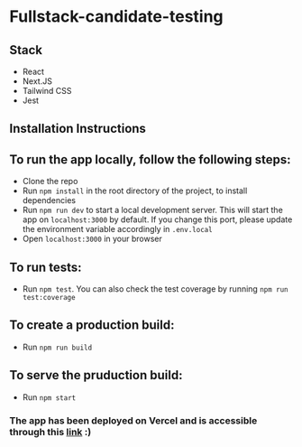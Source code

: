 # Fullstack-candidate-testing

## Stack

* React
* Next.JS
* Tailwind CSS
* Jest

## Installation Instructions

## To run the app locally, follow the following steps:

* Clone the repo
* Run `npm install` in the root directory of the project, to install dependencies
* Run `npm run dev` to start a local development server. This will start the app on `localhost:3000` by default. If you change
  this port, please update the environment variable accordingly in `.env.local`
* Open `localhost:3000` in your browser

## To run tests:

* Run `npm test`. You can also check the test coverage by running `npm run test:coverage`

## To create a production build:

* Run `npm run build`

## To serve the pruduction build:

* Run `npm start`

### The app has been deployed on Vercel and is accessible through this [link](https://health-explore-nine.vercel.app/) :)
